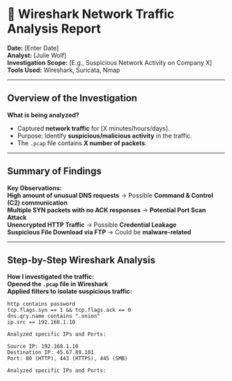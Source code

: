 # 📡 Wireshark Network Traffic Analysis Report

**Date:** [Enter Date]  
**Analyst:** [Julie Wolf]  
**Investigation Scope:** [E.g., Suspicious Network Activity on Company X]  
**Tools Used:** Wireshark, Suricata, Nmap  

---

## Overview of the Investigation
**What is being analyzed?**  
- Captured **network traffic** for [X minutes/hours/days].  
- Purpose: Identify **suspicious/malicious activity** in the traffic.  
- The `.pcap` file contains **X number of packets**.

---

##  Summary of Findings  
**Key Observations:**  
 **High amount of unusual DNS requests** → Possible **Command & Control (C2) communication**  
 **Multiple SYN packets with no ACK responses** → **Potential Port Scan Attack**  
 **Unencrypted HTTP Traffic** → Possible **Credential Leakage**  
 **Suspicious File Download via FTP** → Could be **malware-related**  

---

##  Step-by-Step Wireshark Analysis  
 **How I investigated the traffic:**  
 **Opened the `.pcap` file in Wireshark**  
 **Applied filters to isolate suspicious traffic:**  
   ```plaintext
   http contains password
   tcp.flags.syn == 1 && tcp.flags.ack == 0
   dns.qry.name contains ".onion"
   ip.src == 192.168.1.10

Analyzed specific IPs and Ports:

Source IP: 192.168.1.10
Destination IP: 45.67.89.101
Port: 80 (HTTP), 443 (HTTPS), 445 (SMB)

Analyzed specific IPs and Ports:

